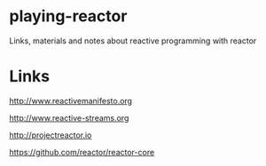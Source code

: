 # playing-reactor
Links, materials and notes about reactive programming with reactor

# Links
http://www.reactivemanifesto.org

http://www.reactive-streams.org

http://projectreactor.io

https://github.com/reactor/reactor-core
